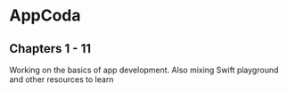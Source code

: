 # AppCoda

## Chapters 1 - 11

<p>Working on the basics of app development. Also mixing Swift playground and other resources to learn</p>
